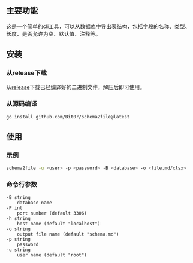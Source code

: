 ## 主要功能

这是一个简单的cli工具，可以从数据库中导出表结构，包括字段的名称、类型、长度、是否允许为空、默认值、注释等。

## 安装

### 从release下载

从[release](https://github.com/Bit0r/schema2file/releases/latest)下载已经编译好的二进制文件，解压后即可使用。

### 从源码编译

```bash
go install github.com/Bit0r/schema2file@latest
```

## 使用

### 示例

```bash
schema2file -u <user> -p <password> -B <database> -o <file.md/xlsx>
```

### 命令行参数

```
-B string
	database name
-P int
	port number (default 3306)
-h string
	host name (default "localhost")
-o string
	output file name (default "schema.md")
-p string
	password
-u string
	user name (default "root")
```

